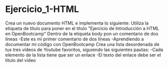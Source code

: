 # Ejercicio_1-HTML
Crea un nuevo documento HTML e implementa lo siguiente:
Utiliza la etiqueta de título para poner en el título "Ejercicio de Introducción a HTML en OpenBootcamp"
Dentro de la etiqueta body pon un comentario de dos líneas
-Este es mi primer comentario de dos líneas
-Aprendiendo a documentar mi código con OpenBootcamp
Crea una lista desordenada de tus tres vídeos de Youtube favoritos, siguiendo las siguientes pautas:
-Cada elemento de la lista tiene que ser un enlace
-El texto del enlace debe ser el título del vídeo
